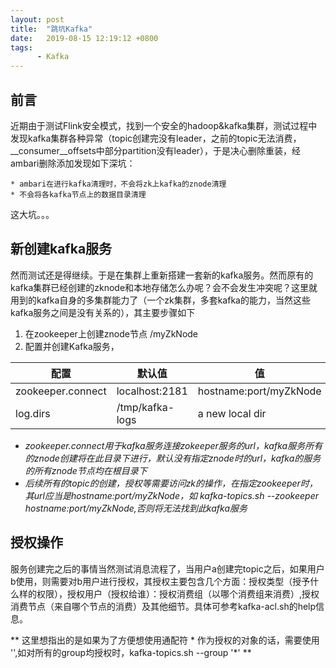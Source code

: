 ```yaml
---
layout: post
title:  "跳坑Kafka"
date:   2019-08-15 12:19:12 +0800
tags:
      - Kafka
---
```



## 前言

近期由于测试Flink安全模式，找到一个安全的hadoop&kafka集群，测试过程中发现kafka集群各种异常（topic创建完没有leader，之前的topic无法消费，__consumer__offsets中部分partition没有leader），于是决心删除重装，经ambari删除添加发现如下深坑：   

    * ambari在进行kafka清理时，不会将zk上kafka的znode清理
    * 不会将各kafka节点上的数据目录清理

这大坑。。。

## 新创建kafka服务
然而测试还是得继续。于是在集群上重新搭建一套新的kafka服务。然而原有的kafka集群已经创建的zknode和本地存储怎么办呢？会不会发生冲突呢？这里就用到的kafka自身的多集群能力了（一个zk集群，多套kafka的能力，当然这些kafka服务之间是没有关系的），其主要步骤如下

1. 在zookeeper上创建znode节点 /myZkNode
2. 配置并创建Kafka服务，

配置 | 默认值 | 值
---|---|----
zookeeper.connect |  localhost:2181 | hostname:port/myZkNode
log.dirs | /tmp/kafka-logs | a new local dir 


* *zookeeper.connect用于kafka服务连接zokeeper服务的url，kafka服务所有的znode创建将在此目录下进行，默认没有指定znode时的url，kafka的服务的所有znode节点均在根目录下*
* *后续所有的topic的创建，授权等需要访问zk的操作，在指定zookeeper时，其url应当是hostname:port/myZkNode，如 kafka-topics.sh --zookeeper hostname:port/myZkNode,否则将无法找到此kafka服务*

 ## 授权操作
 服务创建完之后的事情当然测试消息流程了，当用户a创建完topic之后，如果用户b使用，则需要对b用户进行授权，其授权主要包含几个方面：授权类型（授予什么样的权限），授权用户（授权给谁）：授权消费组（以哪个消费组来消费）,授权消费节点（来自哪个节点的消费）及其他细节。具体可参考kafka-acl.sh的help信息。

** 这里想指出的是如果为了方便想使用通配符 * 作为授权的对象的话，需要使用 '',如对所有的group均授权时，kafka-topics.sh  --group '*' **